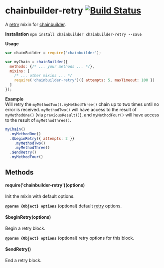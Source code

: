 # chainbuilder-retry [![Build Status](https://travis-ci.org/andrewpmckenzie/chainbuilder-retry.svg)](https://travis-ci.org/andrewpmckenzie/chainbuilder-retry)

A [retry](https://github.com/tim-kos/node-retry) mixin for [chainbuilder](https://www.npmjs.com/package/chainbuilder). 

**Installation** `npm install chainbuilder chainbuilder-retry --save`

**Usage**  
```javascript
var chainBuilder = require('chainbuilder');

var myChain = chainBuilder({
  methods: {/* ... your methods ... */},
  mixins: [
    /* ... other mixins ... */
    require('chainbuilder-retry')({ attempts: 5, maxTimeout: 100 })
  ]
});
```

**Example**  
Will retry the `myMethodTwo().myMethodThree()` chain up to two times until no error is received. `myMethodTwo()` will have
access to the result of `myMethodOne()` (via `previousResult()`), and `myMethodFour()` will have access to the result of 
`myMethodThree()`.  

```javascript
myChain()
  .myMethodOne()
  .$beginRetry({ attempts: 2 }}
    .myMethodTwo()
    .myMethodThree()
  .$endRetry()
  .myMethodFour()
```

## Methods

#### require('chainbuilder-retry')(options)
Init the mixin with default options.

**`@param {Object} options`** (optional) default [retry](https://github.com/tim-kos/node-retry) options.

#### $beginRetry(options)
Begin a retry block.

**`@param {Object} options`** (optional) retry options for this block.

#### $endRetry()
End a retry block.

